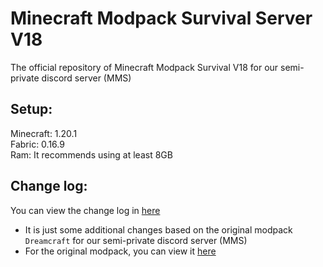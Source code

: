 # Minecraft Modpack Survival Server V18

The official repository of Minecraft Modpack Survival V18 for our semi-private discord server (MMS)
 
## Setup:

Minecraft: 1.20.1  
Fabric: 0.16.9  
Ram: It recommends using at least 8GB

## Change log:

You can view the change log in [here](https://github.com/ElementBlend/ModpackSurvivalV18/blob/main/CHANGELOG.md)  
* It is just some additional changes based on the original modpack `Dreamcraft` for our semi-private discord server (MMS)  
* For the original modpack, you can view it [here](https://www.curseforge.com/minecraft/modpacks/dreamcraft-new)
